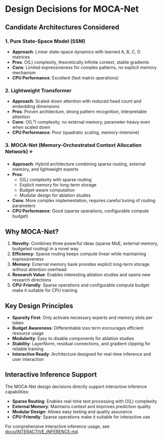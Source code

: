 # Design Decisions for MOCA-Net

## Candidate Architectures Considered

### 1. Pure State-Space Model (SSM)
- **Approach**: Linear state-space dynamics with learned A, B, C, D matrices
- **Pros**: O(L) complexity, theoretically infinite context, stable gradients
- **Cons**: Limited expressiveness for complex patterns, no explicit memory mechanism
- **CPU Performance**: Excellent (fast matrix operations)

### 2. Lightweight Transformer
- **Approach**: Scaled-down attention with reduced head count and embedding dimensions
- **Pros**: Proven architecture, strong pattern recognition, interpretable attention
- **Cons**: O(L²) complexity, no external memory, parameter-heavy even when scaled down
- **CPU Performance**: Poor (quadratic scaling, memory-intensive)

### 3. MOCA-Net (Memory-Orchestrated Context Allocation Network) ⭐
- **Approach**: Hybrid architecture combining sparse routing, external memory, and lightweight experts
- **Pros**: 
  - O(L) complexity with sparse routing
  - Explicit memory for long-term storage
  - Budget-aware computation
  - Modular design for ablation studies
- **Cons**: More complex implementation, requires careful tuning of routing parameters
- **CPU Performance**: Good (sparse operations, configurable compute budget)

## Why MOCA-Net?

1. **Novelty**: Combines three powerful ideas (sparse MoE, external memory, budgeted routing) in a novel way
2. **Efficiency**: Sparse routing keeps compute linear while maintaining expressiveness
3. **Memory**: External memory bank provides explicit long-term storage without attention overhead
4. **Research Value**: Enables interesting ablation studies and opens new research directions
5. **CPU-Friendly**: Sparse operations and configurable compute budget make it suitable for CPU training

## Key Design Principles

- **Sparsity First**: Only activate necessary experts and memory slots per token
- **Budget Awareness**: Differentiable loss term encourages efficient resource usage
- **Modularity**: Easy to disable components for ablation studies
- **Stability**: LayerNorm, residual connections, and gradient clipping for reliable training
- **Interactive Ready**: Architecture designed for real-time inference and user interaction

## Interactive Inference Support

The MOCA-Net design decisions directly support interactive inference capabilities:

- **Sparse Routing**: Enables real-time text processing with O(L) complexity
- **External Memory**: Maintains context and improves prediction quality
- **Modular Design**: Allows easy testing and quality assurance
- **CPU-Friendly**: Sparse operations make it suitable for interactive use

For comprehensive interactive inference usage, see [docs/INTERACTIVE_INFERENCE.md](INTERACTIVE_INFERENCE.md).
